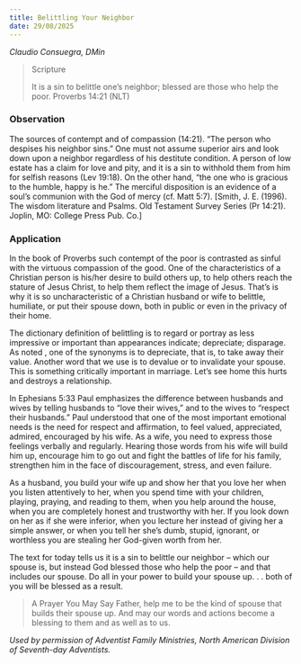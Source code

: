 ```yaml
---
title: Belittling Your Neighbor
date: 29/08/2025
---
```


_Claudio Consuegra, DMin_

> <p>Scripture</p>
> It is a sin to belittle one’s neighbor; blessed are those who help the poor. Proverbs 14:21 (NLT)

### Observation

The sources of contempt and of compassion (14:21). “The person who despises his neighbor sins.” One must not assume superior airs and look down upon a neighbor regardless of his destitute condition. A person of low estate has a claim for love and pity, and it is a sin to withhold them from him for selfish reasons (Lev 19:18). On the other hand, “the one who is gracious to the humble, happy is he.” The merciful disposition is an evidence of a soul’s communion with the God of mercy (cf. Matt 5:7). [Smith, J. E. (1996). The wisdom literature and Psalms. Old Testament Survey Series (Pr 14:21). Joplin, MO: College Press Pub. Co.]

### Application

In the book of Proverbs such contempt of the poor is contrasted as sinful with the virtuous compassion of the good. One of the characteristics of a Christian person is his/her desire to build others up, to help others reach the stature of Jesus Christ, to help them reflect the image of Jesus. That’s is why it is so uncharacteristic of a Christian husband or wife to belittle, humiliate, or put their spouse down, both in public or even in the privacy of their home.

The dictionary definition of belittling is to regard or portray as less impressive or important than appearances indicate; depreciate; disparage. As noted , one of the synonyms is to depreciate, that is, to take away their value. Another word that we use is to devalue or to invalidate your spouse. This is something critically important in marriage. Let’s see home this hurts and destroys a relationship.

In Ephesians 5:33 Paul emphasizes the difference between husbands and wives by telling husbands to “love their wives,” and to the wives to “respect their husbands.” Paul understood that one of the most important emotional needs is the need for respect and affirmation, to feel valued, appreciated, admired, encouraged by his wife. As a wife, you need to express those feelings verbally and regularly. Hearing those words from his wife will build him up, encourage him to go out and fight the battles of life for his family, strengthen him in the face of discouragement, stress, and even failure.

As a husband, you build your wife up and show her that you love her when you listen attentively to her, when you spend time with your children, playing, praying, and reading to them, when you help around the house, when you are completely honest and trustworthy with her. If you look down on her as if she were inferior, when you lecture her instead of giving her a simple answer, or when you tell her she’s dumb, stupid, ignorant, or worthless you are stealing her God-given worth from her.

The text for today tells us it is a sin to belittle our neighbor – which our spouse is, but instead God blessed those who help the poor – and that includes our spouse. Do all in your power to build your spouse up. . . both of you will be blessed as a result.

> <callout>A Prayer You May Say</callout>
> Father, help me to be the kind of spouse that builds their spouse up. And may our words and actions become a blessing to them and as well as to us.

_Used by permission of Adventist Family Ministries, North American Division of Seventh-day Adventists._
